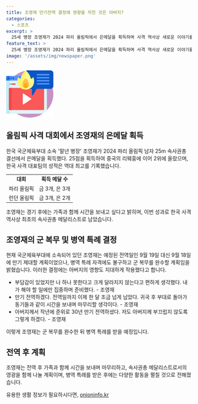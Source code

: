 ```yaml
---
title: 조영재 만기전역 결정에 영향을 끼친 것은 아버지?
categories:
  - 스포츠
excerpt: >
  25세 병장 조영재가 2024 파리 올림픽에서 은메달을 획득하며 사격 역사상 새로운 이야기를 썼다. 만기 전역 예정일에도 전역하겠다는 강한 의지로 군복무를 마무리하겠다고 밝힌 그의 이야기가 주목받고 있다. 속사권총 결선에서의 긴장 속에서 이룩한 성취와 가족과의 달콤한 시간을 향한 소망, 뿐만 아니라 아버지에 대한 감사의 말까지, 조영재의 따뜻하고 강인한 이야기가 관심을 끌고 있다.
feature_text: >
  25세 병장 조영재가 2024 파리 올림픽에서 은메달을 획득하며 사격 역사상 새로운 이야기를 썼다. 만기 전역 예정일에도 전역하겠다는 강한 의지로 군복무를 마무리하겠다고 밝힌 그의 이야기가 주목받고 있다. 속사권총 결선에서의 긴장 속에서 이룩한 성취와 가족과의 달콤한 시간을 향한 소망, 뿐만 아니라 아버지에 대한 감사의 말까지, 조영재의 따뜻하고 강인한 이야기가 관심을 끌고 있다.
image: '/assets/img/newspaper.png'
---
```


<p><img src="/assets/img/news.png" alt="rentncar 속보" /></p>

<h2>올림픽 사격 대회에서 조영재의 은메달 획득</h2>

<p data-ke-size="size16">한국 국군체육부대 소속 '말년 병장' 조영재가 2024 파리 올림픽 남자 25m 속사권총 결선에서 은메달을 획득했다. 25점을 획득하여 중국의 리웨훙에 이어 2위에 올랐으며, 한국 사격 대표팀의 성적은 역대 최고를 기록했습니다.</p>

<table>
  <tr>
    <td style="text-align: center; height: 17px;"><b>대회</b></td>
    <td style="text-align: center; height: 17px;"><b>획득 메달 수</b></td>
  </tr>
  <tr>
    <td style="text-align: center; height: 17px;">파리 올림픽</td>
    <td style="text-align: center; height: 17px;">금 3개, 은 3개</td>
  </tr>
  <tr>
    <td style="text-align: center; height: 17px;">런던 올림픽</td>
    <td style="text-align: center; height: 17px;">금 3개, 은 2개</td>
  </tr>
</table>

<p data-ke-size="size16">조영재는 경기 후에는 가족과 함께 시간을 보내고 싶다고 밝히며, 이번 성과로 한국 사격 역사상 최초의 속사권총 메달리스트로 남았습니다.</p>

<h2>조영재의 군 복무 및 병역 특례 결정</h2>

<p data-ke-size="size16">현재 국군체육부대에 소속되어 있던 조영재는 예정된 전역일인 9월 19일 대신 9월 18일에 만기 제대할 계획이었으나, 병역 특례 자격에도 불구하고 군 복무를 완수할 계획임을 밝혔습니다. 이러한 결정에는 아버지의 영향도 지대하게 작용했다고 합니다.</p>

<ul>
  <li>부담감이 있었지만 나 하나 못한다고 크게 달라지지 않는다고 편하게 생각했다. 내가 해야 할 일에만 집중하며 준비했다. - 조영재</li>
  <li>만기 전역하겠다. 전역일까지 이제 한 달 조금 넘게 남았다. 귀국 후 부대로 돌아가 동기들과 같이 시간을 보내며 마무리할 생각이다. - 조영재</li>
  <li>아버지께서 작년에 준위로 30년 만기 전역하셨다. 저도 아버지께 부끄럽지 않도록 그렇게 하겠다. - 조영재</li>
</ul>

<p data-ke-size="size16">이렇게 조영재는 군 복무를 완수한 뒤 병역 특례를 받을 예정입니다.</p>

<h2>전역 후 계획</h2>

<p data-ke-size="size16">조영재는 전역 후 가족과 함께 시간을 보내며 마무리하고, 속사권총 메달리스트로서의 영광을 함께 나눌 계획이며, 병역 특례를 받은 후에는 다양한 활동을 펼칠 것으로 전해졌습니다.</p>
유용한 생활 정보가 필요하시다면, <a href="https://onioninfo.kr" rel="dofollow">onioninfo.kr</a>



